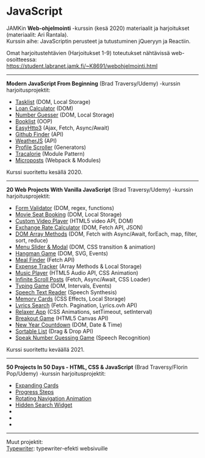 # JavaScript

JAMKin **Web-ohjelmointi** -kurssin (kesä 2020) materiaalit ja harjoitukset (materiaalit: Ari Rantala).  
Kurssin aihe: JavaScriptin perusteet ja tutustuminen jQueryyn ja Reactiin.  
  
Omat harjoitustehtävien (Harjoitukset 1-9) toteutukset nähtävissä web-osoitteessa:  
https://student.labranet.jamk.fi/~K8691/webohjelmointi.html  

- - - - - - -  
  
**Modern JavaScript From Beginning** (Brad Traversy/Udemy) -kurssin harjoitusprojektit:  
- [Tasklist](../master/tasklist) (DOM, Local Storage)  
- [Loan Calculator](../master/loancalculator) (DOM)  
- [Number Guesser](../master/numberguesser) (DOM, Local Storage)  
- [Booklist](../master/booklist) (OOP)  
- [EasyHttp3](../master/ajax/async_await/easyhttp3) (Ajax, Fetch, Async/Await)   
- [Github Finder](../master/githubfinder) (API)    
- [WeatherJS](../master/weatherjs) (API)  
- [Profile Scroller](../master/profilescroller) (Generators)  
- [Tracalorie](../master/tracalorie) (Module Pattern)  
- [Microposts](../master/microposts) (Webpack & Modules)  
  
Kurssi suoritettu kesällä 2020.  
  
- - - - -  

**20 Web Projects With Vanilla JavaScript** (Brad Traversy/Udemy) -kurssin harjoitusprojektit:
- [Form Validator](../master/form-validator) (DOM, regex, functions)  
- [Movie Seat Booking](../master/movie-seat-booking) (DOM, Local Storage)  
- [Custom Video Player](../master/custom-video-player) (HTML5 video API, DOM)  
- [Exchange Rate Calculator](../master/exchange-rate) (DOM, Fetch API, JSON)  
- [DOM Array Methods](../master/dom-array-methods) (DOM, Fetch with Async/Await, forEach, map, filter, sort, reduce)  
- [Menu Slider & Modal](../master/modal-menu-slider) (DOM, CSS transition & animation)  
- [Hangman Game](../master/hangman) (DOM, SVG, Events)  
- [Meal Finder](../master/meal-finder) (Fetch API)  
- [Expense Tracker](../master/expense-tracker) (Array Methods & Local Storage)   
- [Music Player](../master/music-player) (HTML5 Audio API, CSS Animation)  
- [Infinite Scroll Posts](../master/infinite_scroll_blog) (Fetch, Async/Await, CSS Loader)  
- [Typing Game](../master/typing-game) (DOM, Intervals, Events)  
- [Speech Text Reader](../master/speech-text-reader) (Speech Synthesis)  
- [Memory Cards](../master/memory-cards) (CSS Effects, Local Storage)  
- [Lyrics Search](../master/lyrics-search) (Fetch. Pagination, Lyrics.ovh API)  
- [Relaxer App](../master/relaxer-app) (CSS Animations, setTimeout, setInterval)  
- [Breakout Game](../master/breakout-game) (HTML5 Canvas API)  
- [New Year Countdown](../master/new-year-countdown) (DOM, Date & Time)  
- [Sortable List](../master/sortable-list) (Drag & Drop API)  
- [Speak Number Guessing Game](../master/speak-number-guess) (Speech Recognition)  

Kurssi suoritettu keväällä 2021.  
  
- - - - -  

**50 Projects In 50 Days - HTML, CSS & JavaScript** (Brad Traversy/Florin Pop/Udemy) -kurssin harjoitusprojektit:
- [Expanding Cards](../master/expanding-cards) 
- [Progress Steps](../master/progress-steps)  
- [Rotating Navigation Animation](../master/rotating-nav-animation)  
- [Hidden Search Widget](../master/hidden-search)  
- 
-  
-  
  
- - - - -  
  
Muut projektit:  
[Typewriter](../master/typewriter): typewriter-efekti websivuille   
